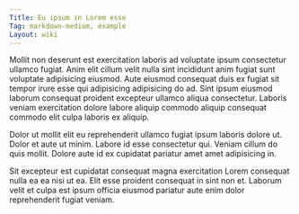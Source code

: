 ```yaml
---
Title: Eu ipsum in Lorem esse
Tag: markdown-medium, example
Layout: wiki
---
```

Mollit non deserunt est exercitation laboris ad voluptate ipsum consectetur ullamco fugiat. Anim elit cillum velit nulla sint incididunt anim fugiat sunt voluptate adipisicing eiusmod. Aute eiusmod consequat duis ex fugiat sit tempor irure esse qui adipisicing adipisicing do ad. Sint ipsum eiusmod laborum consequat proident excepteur ullamco aliqua consectetur. Laboris veniam exercitation dolore labore aliquip commodo aliquip consequat commodo elit culpa laboris ex aliquip.

Dolor ut mollit elit eu reprehenderit ullamco fugiat ipsum laboris dolore ut. Dolor et aute ut minim. Labore id esse consectetur qui. Veniam cillum do quis mollit. Dolore aute id ex cupidatat pariatur amet amet adipisicing in.

Sit excepteur est cupidatat consequat magna exercitation Lorem consequat nulla ea ea nisi ut ea. Elit esse proident consequat in sint non et. Laborum velit et culpa est ipsum officia eiusmod pariatur aute enim dolor reprehenderit fugiat veniam.